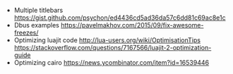 
* Multiple titlebars
    https://gist.github.com/psychon/ed4436cd5ad36da57c6dd81c69ac8e1c
* Dbus examples
    https://pavelmakhov.com/2015/09/fix-awesome-freezes/
* Optimizing luajit code
    http://lua-users.org/wiki/OptimisationTips
    https://stackoverflow.com/questions/7167566/luajit-2-optimization-guide
* Optimizing cairo
    https://news.ycombinator.com/item?id=16539446
